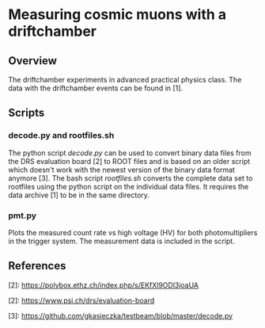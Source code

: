 # Measuring cosmic muons with a driftchamber
## Overview
The driftchamber experiments in advanced practical physics class. The data with the driftchamber events can be found in \[1\].

## Scripts
### decode.py and rootfiles.sh
The python script *decode.py* can be used to convert binary data files from the DRS evaluation board \[2\] to ROOT files and is based on an older script which doesn't work with the newest version of the binary data format anymore \[3\]. The bash script *rootfiles.sh* converts the complete data set to rootfiles using the python script on the individual data files. It requires the data archive \[1\] to be in the same directory.

### pmt.py
Plots the measured count rate vs high voltage (HV) for both photomultipliers in the trigger system. The measurement data is included in the script.

## References
\[2\]: https://polybox.ethz.ch/index.php/s/EKfXl9ODl3joaUA

\[2\]: https://www.psi.ch/drs/evaluation-board

\[3\]: https://github.com/gkasieczka/testbeam/blob/master/decode.py
